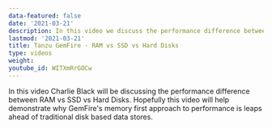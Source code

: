 ```yaml
---
data-featured: false
date: '2021-03-21'
description: In this video we discuss the performance difference between RAM vs SSD vs Hard Disks.    
lastmod: '2021-03-21'
title: Tanzu GemFire - RAM vs SSD vs Hard Disks
type: videos
weight: 
youtube_id: WITXmRrGOCw
---
```

In this video Charlie Black will be discussing the performance difference between RAM vs SSD vs Hard Disks.   Hopefully this video will help demonstrate why GemFire's memory first approach to performance is leaps ahead of traditional disk based data stores.  